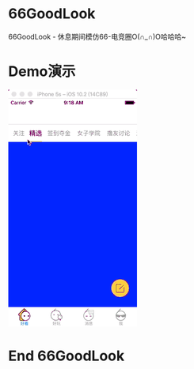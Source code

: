 # 66GoodLook
66GoodLook - 休息期间模仿66-电竞圈O(∩_∩)O哈哈哈~ 

# Demo演示

![Mou](./readme~resource/present.gif)

# End 66GoodLook
